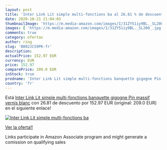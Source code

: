 ```yaml
---
layout: post
title: 'Inter Link Lit simple multi-fonctions ba al 26.81 % de descuento'
date: 2020-10-21 21:04:03
thumbnailImage: 'https://m.media-amazon.com/images/I/31ZY51iy9BL._SL200_.jpg'
images: [ 'https://m.media-amazon.com/images/I/31ZY51iy9BL._SL200_.jpg' ]
comments: true
category: ofertas
author: ring
slug: 'B002JCS9PK-fr'
description:
actualPrice: 152.97 EUR
currency: EUR
price: 152.97
comparePrice: 209.0 EUR
inStock: true
prodname: 'Inter Link Lit simple multi-fonctions banquette gigogne Pin massif vernis blanc'
country: 'fr'
---
```


Está [Inter Link Lit simple multi-fonctions banquette gigogne Pin massif vernis blanc](https://www.amazon.fr/dp/B002JCS9PK/?tag=tolees0d-21) con 26.81 de descuento por 152.97 EUR (original: 209.0 EUR) en el siguiente enlace!

[![Inter Link Lit simple multi-fonctions ba](https://m.media-amazon.com/images/I/31ZY51iy9BL._SL200_.jpg)](https://www.amazon.fr/dp/B002JCS9PK/?tag=tolees0d-21)

[Ver la oferta!!](https://www.amazon.fr/dp/B002JCS9PK/?tag=tolees0d-21)

Links participate in Amazon Associate program and might generate a comission on qualifying sales


